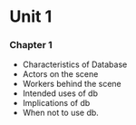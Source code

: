# Unit 1

### Chapter 1
- Characteristics of Database
- Actors on the scene
- Workers behind the scene
- Intended uses of db
- Implications of db
- When not to use db.

